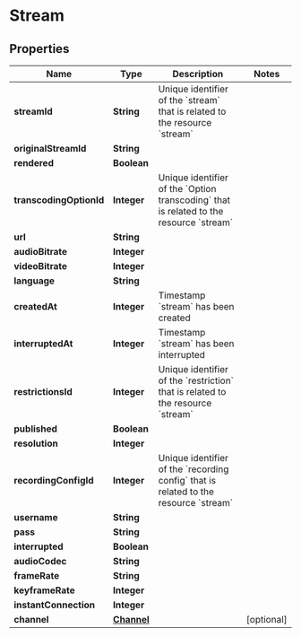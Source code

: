 

# Stream


## Properties

| Name | Type | Description | Notes |
|------------ | ------------- | ------------- | -------------|
|**streamId** | **String** | Unique identifier of the &#x60;stream&#x60; that is related to the resource &#x60;stream&#x60; |  |
|**originalStreamId** | **String** |  |  |
|**rendered** | **Boolean** |  |  |
|**transcodingOptionId** | **Integer** | Unique identifier of the &#x60;Option transcoding&#x60; that is related to the resource &#x60;stream&#x60; |  |
|**url** | **String** |  |  |
|**audioBitrate** | **Integer** |  |  |
|**videoBitrate** | **Integer** |  |  |
|**language** | **String** |  |  |
|**createdAt** | **Integer** | Timestamp &#x60;stream&#x60; has been created |  |
|**interruptedAt** | **Integer** | Timestamp &#x60;stream&#x60; has been interrupted |  |
|**restrictionsId** | **Integer** | Unique identifier of the &#x60;restriction&#x60; that is related to the resource &#x60;stream&#x60; |  |
|**published** | **Boolean** |  |  |
|**resolution** | **Integer** |  |  |
|**recordingConfigId** | **Integer** | Unique identifier of the &#x60;recording config&#x60; that is related to the resource &#x60;stream&#x60; |  |
|**username** | **String** |  |  |
|**pass** | **String** |  |  |
|**interrupted** | **Boolean** |  |  |
|**audioCodec** | **String** |  |  |
|**frameRate** | **String** |  |  |
|**keyframeRate** | **Integer** |  |  |
|**instantConnection** | **Integer** |  |  |
|**channel** | [**Channel**](Channel.md) |  |  [optional] |



